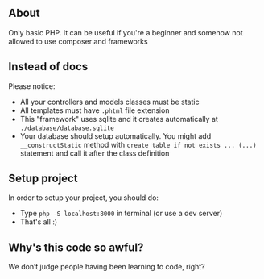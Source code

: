 ## About

Only basic PHP. It can be useful if you're a beginner and somehow not allowed to use composer and frameworks

## Instead of docs

Please notice:

- All your controllers and models classes must be static
- All templates must have `.phtml` file extension
- This "framework" uses sqlite and it creates automatically at `./database/database.sqlite`
- Your database should setup automatically. You might add `__constructStatic` method with `create table if not exists ... (...)` statement and call it after the class definition

## Setup project

In order to setup your project, you should do:

- Type `php -S localhost:8000` in terminal (or use a dev server)
- That's all :)

## Why's this code so awful?

We don’t judge people having been learning to code, right?
